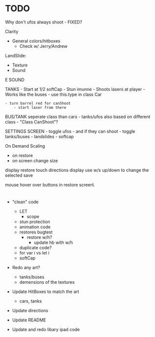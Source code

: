 # TODO

Why don't ufos always shoot
    - FIXED?


Clarity
- General colors/hitboxes
    - Check w/ Jerry/Andrew

LandSlide:
- Texture
- Sound

E SOUND

TANKS
    - Start at 1/2 softCap
    - Stun imunne
    - Shoots lasers at player
    - Works like the buses
        - use this.type in class Car

    - turn barrel red for canShoot
        - start laser from there

BUS/TANK seperate class than cars
    - tanks/ufos also based on different class
        - "Class CanShoot"?
    
SETTINGS SCREEN
    - toggle ufos
        - and if they can shoot
    - toggle tanks/buses
    - landslides
    - softcap

On Demand Scaling
- on restore
- on screen change size

display restore touch directions
display use w/s up/down to change the selected save

mouse hover over buttons in restore screen\

# 

- "clean" code
    - LET
        - scope
    - stun protection
    - animation code
    - restores bugtest
        - restore w/h?
            - update hb with w/h
    - duplicate code?
    - for var i vs let i
    - softCap

- Redo any art?
    - tanks/buses
    - demensions of the textures
- Update HitBoxes to match the art
    - cars, tanks

- Update directions
- Update README

- Update and redo libary ipad code